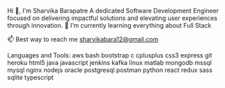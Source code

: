 Hi 👋, I'm Sharvika Barapatre
A dedicated Software Development Engineer focused on delivering impactful solutions and elevating user experiences through innovation.
🌱 I’m currently learning everything about Full Stack

📫 Best way to reach me  sharvikabara12@gmail.com



Languages and Tools:
aws bash bootstrap c cplusplus css3 express git heroku html5 java javascript jenkins kafka linux matlab mongodb mssql mysql nginx nodejs oracle postgresql postman python react redux sass sqlite typescript
